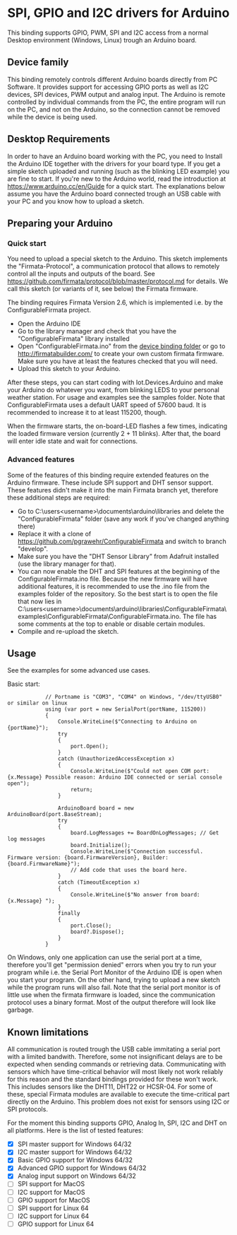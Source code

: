 # SPI, GPIO and I2C drivers for Arduino

This binding supports GPIO, PWM, SPI and I2C access from a normal Desktop environment (Windows, Linux) trough an Arduino board.

## Device family

This binding remotely controls different Arduino boards directly from PC Software. It provides support for accessing GPIO ports as well as I2C devices, SPI devices, PWM output and analog input. The Arduino is remote controlled by individual commands from the PC, the entire program will run on the PC, and not on the Arduino, so the connection cannot be removed while the device is being used. 

## Desktop Requirements

In order to have an Arduino board working with the PC, you need to Install the Arduino IDE together with the drivers for your board type. If you get a simple sketch uploaded and running (such as the blinking LED example) you are fine to start. If you're new to the Arduino world, read the introduction at https://www.arduino.cc/en/Guide for a quick start. The explanations below assume you have the Arduino board connected trough an USB cable with your PC and you know how to upload a sketch. 

## Preparing your Arduino
### Quick start
You need to upload a special sketch to the Arduino. This sketch implements the "Firmata-Protocol", a communication protocol that allows to remotely control all the inputs and outputs of the board. See https://github.com/firmata/protocol/blob/master/protocol.md for details. We call this sketch (or variants of it, see below) the Firmata firmware.

The binding requires Firmata Version 2.6, which is implemented i.e. by the ConfigurableFirmata project. 
- Open the Arduino IDE
- Go to the library manager and check that you have the "ConfigurableFirmata" library installed
- Open "ConfigurableFirmata.ino" from the [device binding folder](./ConfigurableFirmata/ConfigurableFirmata.ino) or go to http://firmatabuilder.com/ to create your own custom firmata firmware. Make sure you have at least the features checked that you will need.
- Upload this sketch to your Arduino. 

After these steps, you can start coding with Iot.Devices.Arduino and make your Arduino do whatever you want, from blinking LEDS to your personal weather station. For usage and examples see the samples folder. Note that ConfigurableFirmata uses a default UART speed of 57600 baud. It is recommended to increase it to at least 115200, though. 

When the firmware starts, the on-board-LED flashes a few times, indicating the loaded firmware version (currently 2 + 11 blinks). After that, the board will enter idle state and wait for connections. 

### Advanced features
Some of the features of this binding require extended features on the Arduino firmware. These include SPI support and DHT sensor support. These features didn't make it into the main Firmata branch yet, therefore these additional steps are required:
- Go to C:\users\<username>\documents\arduino\libraries and delete the "ConfigurableFirmata" folder (save any work if you've changed anything there)
- Replace it with a clone of https://github.com/pgrawehr/ConfigurableFirmata and switch to branch "develop". 
- Make sure you have the "DHT Sensor Library" from Adafruit installed (use the library manager for that).
- You can now enable the DHT and SPI features at the beginning of the ConfigurableFirmata.ino file. Because the new firmware will have additional features, it is recommended to use the .ino file from the examples folder of the repository. So the best start is to open the file that now lies in C:\users\<username>\documents\arduino\libraries\ConfigurableFirmata\examples\ConfigurableFirmata\ConfigurableFirmata.ino. The file has some comments at the top to enable or disable certain modules.
- Compile and re-upload the sketch. 

## Usage
See the examples for some advanced use cases. 

Basic start:
```
            // Portname is "COM3", "COM4" on Windows, "/dev/ttyUSB0" or similar on linux
            using (var port = new SerialPort(portName, 115200))
            {
                Console.WriteLine($"Connecting to Arduino on {portName}");
                try
                {
                    port.Open();
                }
                catch (UnauthorizedAccessException x)
                {
                    Console.WriteLine($"Could not open COM port: {x.Message} Possible reason: Arduino IDE connected or serial console open");
                    return;
                }

                ArduinoBoard board = new ArduinoBoard(port.BaseStream);
                try
                {
                    board.LogMessages += BoardOnLogMessages; // Get log messages
                    board.Initialize();
                    Console.WriteLine($"Connection successful. Firmware version: {board.FirmwareVersion}, Builder: {board.FirmwareName}");
                    // Add code that uses the board here.
                }
                catch (TimeoutException x)
                {
                    Console.WriteLine($"No answer from board: {x.Message} ");
                }
                finally
                {
                    port.Close();
                    board?.Dispose();
                }
            }
 ```
 
On Windows, only one application can use the serial port at a time, therefore you'll get "permission denied" errors when you try to run your program while i.e. the Serial Port Monitor of the Arduino IDE is open when you start your program. On the other hand, trying to upload a new sketch while the program runs will also fail. Note that the serial port monitor is of little use when the firmata firmware is loaded, since the communication protocol uses a binary format. Most of the output therefore will look like garbage. 

## Known limitations

All communication is routed trough the USB cable immitating a serial port with a limited bandwith. Therefore, some not insignificant delays are to be expected when sending commands or retrieving data. Communicating with sensors which have time-critical behavior will most likely not work reliably for this reason and the standard bindings provided for these won't work. This includes sensors like the DHT11, DHT22 or HCSR-04. For some of these, special Firmata modules are available to execute the time-critical part directly on the Arduino. This problem does not exist for sensors using I2C or SPI protocols. 

For the moment this binding supports GPIO, Analog In, SPI, I2C and DHT on all platforms. Here is the list of tested features:

- [x] SPI master support for Windows 64/32
- [x] I2C master support for Windows 64/32
- [x] Basic GPIO support for Windows 64/32
- [x] Advanced GPIO support for Windows 64/32
- [x] Analog input support on Windows 64/32
- [ ] SPI support for MacOS 
- [ ] I2C support for MacOS
- [ ] GPIO support for MacOS
- [ ] SPI support for Linux 64
- [ ] I2C support for Linux 64
- [ ] GPIO support for Linux 64
